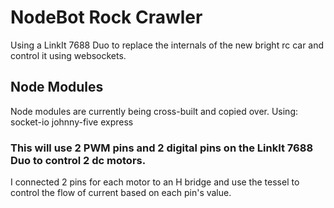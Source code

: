 # NodeBot Rock Crawler
Using a LinkIt 7688 Duo to replace the internals of the new bright rc car and control it using websockets.

## Node Modules
Node modules are currently being cross-built and copied over.
Using: socket-io johnny-five express

### This will use 2 PWM pins and 2 digital pins on the LinkIt 7688 Duo to control 2 dc motors. 
I connected 2 pins for each motor to an H bridge and use the tessel to control the flow of current based on each pin's value.
